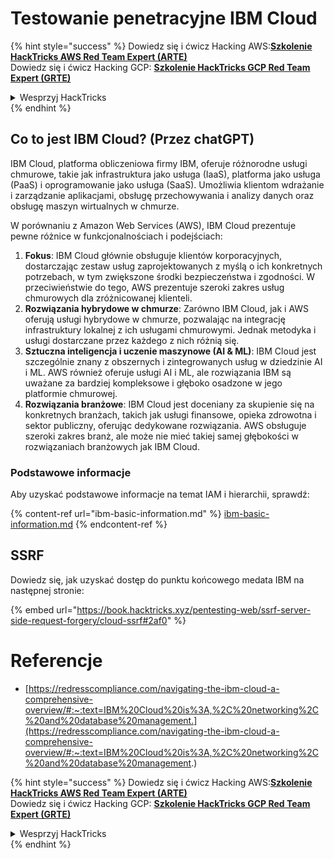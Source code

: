 # Testowanie penetracyjne IBM Cloud

{% hint style="success" %}
Dowiedz się i ćwicz Hacking AWS:<img src="/.gitbook/assets/image.png" alt="" data-size="line">[**Szkolenie HackTricks AWS Red Team Expert (ARTE)**](https://training.hacktricks.xyz/courses/arte)<img src="/.gitbook/assets/image.png" alt="" data-size="line">\
Dowiedz się i ćwicz Hacking GCP: <img src="/.gitbook/assets/image (2).png" alt="" data-size="line">[**Szkolenie HackTricks GCP Red Team Expert (GRTE)**<img src="/.gitbook/assets/image (2).png" alt="" data-size="line">](https://training.hacktricks.xyz/courses/grte)

<details>

<summary>Wesprzyj HackTricks</summary>

* Sprawdź [**plany subskrypcyjne**](https://github.com/sponsors/carlospolop)!
* **Dołącz do** 💬 [**grupy Discord**](https://discord.gg/hRep4RUj7f) lub [**grupy telegramowej**](https://t.me/peass) lub **śledź** nas na **Twitterze** 🐦 [**@hacktricks\_live**](https://twitter.com/hacktricks\_live)**.**
* **Dziel się trikami hakerskimi, przesyłając PR-y do** [**HackTricks**](https://github.com/carlospolop/hacktricks) i [**HackTricks Cloud**](https://github.com/carlospolop/hacktricks-cloud) na GitHubie.

</details>
{% endhint %}

## Co to jest IBM Cloud? (Przez chatGPT)

IBM Cloud, platforma obliczeniowa firmy IBM, oferuje różnorodne usługi chmurowe, takie jak infrastruktura jako usługa (IaaS), platforma jako usługa (PaaS) i oprogramowanie jako usługa (SaaS). Umożliwia klientom wdrażanie i zarządzanie aplikacjami, obsługę przechowywania i analizy danych oraz obsługę maszyn wirtualnych w chmurze.

W porównaniu z Amazon Web Services (AWS), IBM Cloud prezentuje pewne różnice w funkcjonalnościach i podejściach:

1. **Fokus**: IBM Cloud głównie obsługuje klientów korporacyjnych, dostarczając zestaw usług zaprojektowanych z myślą o ich konkretnych potrzebach, w tym zwiększone środki bezpieczeństwa i zgodności. W przeciwieństwie do tego, AWS prezentuje szeroki zakres usług chmurowych dla zróżnicowanej klienteli.
2. **Rozwiązania hybrydowe w chmurze**: Zarówno IBM Cloud, jak i AWS oferują usługi hybrydowe w chmurze, pozwalając na integrację infrastruktury lokalnej z ich usługami chmurowymi. Jednak metodyka i usługi dostarczane przez każdego z nich różnią się.
3. **Sztuczna inteligencja i uczenie maszynowe (AI & ML)**: IBM Cloud jest szczególnie znany z obszernych i zintegrowanych usług w dziedzinie AI i ML. AWS również oferuje usługi AI i ML, ale rozwiązania IBM są uważane za bardziej kompleksowe i głęboko osadzone w jego platformie chmurowej.
4. **Rozwiązania branżowe**: IBM Cloud jest doceniany za skupienie się na konkretnych branżach, takich jak usługi finansowe, opieka zdrowotna i sektor publiczny, oferując dedykowane rozwiązania. AWS obsługuje szeroki zakres branż, ale może nie mieć takiej samej głębokości w rozwiązaniach branżowych jak IBM Cloud.


### Podstawowe informacje

Aby uzyskać podstawowe informacje na temat IAM i hierarchii, sprawdź:

{% content-ref url="ibm-basic-information.md" %}
[ibm-basic-information.md](ibm-basic-information.md)
{% endcontent-ref %}

## SSRF

Dowiedz się, jak uzyskać dostęp do punktu końcowego medata IBM na następnej stronie:

{% embed url="https://book.hacktricks.xyz/pentesting-web/ssrf-server-side-request-forgery/cloud-ssrf#2af0" %}


# Referencje
* [https://redresscompliance.com/navigating-the-ibm-cloud-a-comprehensive-overview/#:~:text=IBM%20Cloud%20is%3A,%2C%20networking%2C%20and%20database%20management.](https://redresscompliance.com/navigating-the-ibm-cloud-a-comprehensive-overview/#:~:text=IBM%20Cloud%20is%3A,%2C%20networking%2C%20and%20database%20management.)

{% hint style="success" %}
Dowiedz się i ćwicz Hacking AWS:<img src="/.gitbook/assets/image.png" alt="" data-size="line">[**Szkolenie HackTricks AWS Red Team Expert (ARTE)**](https://training.hacktricks.xyz/courses/arte)<img src="/.gitbook/assets/image.png" alt="" data-size="line">\
Dowiedz się i ćwicz Hacking GCP: <img src="/.gitbook/assets/image (2).png" alt="" data-size="line">[**Szkolenie HackTricks GCP Red Team Expert (GRTE)**<img src="/.gitbook/assets/image (2).png" alt="" data-size="line">](https://training.hacktricks.xyz/courses/grte)

<details>

<summary>Wesprzyj HackTricks</summary>

* Sprawdź [**plany subskrypcyjne**](https://github.com/sponsors/carlospolop)!
* **Dołącz do** 💬 [**grupy Discord**](https://discord.gg/hRep4RUj7f) lub [**grupy telegramowej**](https://t.me/peass) lub **śledź** nas na **Twitterze** 🐦 [**@hacktricks\_live**](https://twitter.com/hacktricks\_live)**.**
* **Dziel się trikami hakerskimi, przesyłając PR-y do** [**HackTricks**](https://github.com/carlospolop/hacktricks) i [**HackTricks Cloud**](https://github.com/carlospolop/hacktricks-cloud) na GitHubie.

</details>
{% endhint %}
